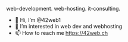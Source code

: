 web-development. web-hosting. it-consulting.
- 👋 Hi, I’m @42web1
- 👀 I’m interested in web dev and webhosting
- 📫 How to reach me https://42web.ch

<!---
42web1/42web1 is a ✨ special ✨ repository because its `README.md` (this file) appears on your GitHub profile.
You can click the Preview link to take a look at your changes.
--->
